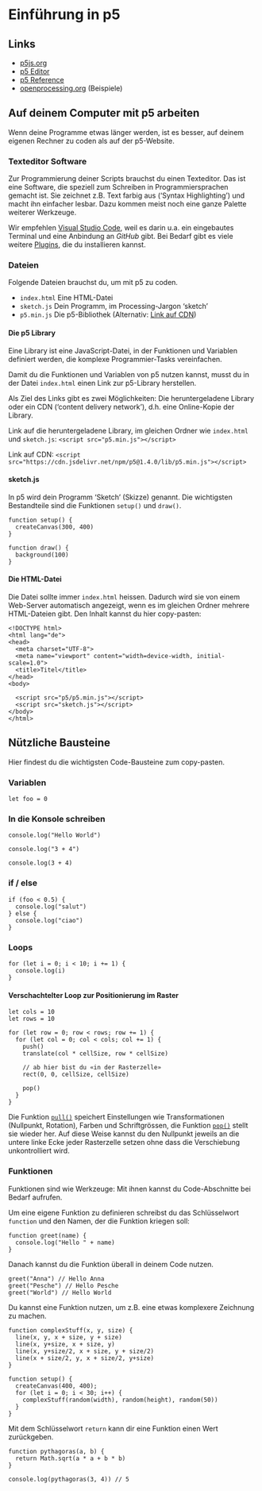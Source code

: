 # Einführung in p5

## Links

- [p5js.org](https://p5js.org)
- [p5 Editor](https://editor.p5js.org/)
- [p5 Reference](https://p5js.org/reference/)
- [openprocessing.org](https://openprocessing.org/) (Beispiele)

## Auf deinem Computer mit p5 arbeiten

Wenn deine Programme etwas länger werden, ist es besser, auf deinem eigenen Rechner zu coden als auf der p5-Website.

### Texteditor Software

Zur Programmierung deiner Scripts brauchst du einen Texteditor. Das ist eine Software, die speziell zum Schreiben in Programmiersprachen gemacht ist. Sie zeichnet z.B. Text farbig aus (‘Syntax Highlighting’) und macht ihn einfacher lesbar. Dazu kommen meist noch eine ganze Palette weiterer Werkzeuge.

Wir empfehlen [Visual Studio Code](https://code.visualstudio.com/), weil es darin u.a. ein eingebautes Terminal und eine Anbindung an *GitHub* gibt. Bei Bedarf gibt es viele weitere [Plugins](https://marketplace.visualstudio.com/), die du installieren kannst.

### Dateien

Folgende Dateien brauchst du, um mit p5 zu coden.

- `index.html` Eine HTML-Datei
- `sketch.js` Dein Programm, im Processing-Jargon ‘sketch’
- `p5.min.js` Die p5-Bibliothek (Alternativ: [Link auf CDN](https://cdn.jsdelivr.net/npm/p5@1.4.0/lib/p5.min.js))

#### Die p5 Library

Eine Library ist eine JavaScript-Datei, in der Funktionen und Variablen definiert werden, die komplexe Programmier-Tasks vereinfachen.

Damit du die Funktionen und Variablen von p5 nutzen kannst, musst du in der Datei `index.html` einen Link zur p5-Library herstellen.

Als Ziel des Links gibt es zwei Möglichkeiten: Die heruntergeladene Library oder ein CDN (‘content delivery network’), d.h. eine Online-Kopie der Library.

Link auf die heruntergeladene Library, im gleichen Ordner wie `index.html` und `sketch.js`: `<script src="p5.min.js"></script>`

Link auf CDN: `<script src="https://cdn.jsdelivr.net/npm/p5@1.4.0/lib/p5.min.js"></script>`

#### sketch.js

In p5 wird dein Programm ‘Sketch’ (Skizze) genannt. Die wichtigsten Bestandteile sind die Funktionen `setup()` und `draw()`.

```
function setup() {
  createCanvas(300, 400)
}

function draw() {
  background(100)
}
```

#### Die HTML-Datei

Die Datei sollte immer `index.html` heissen. Dadurch wird sie von einem Web-Server automatisch angezeigt, wenn es im gleichen Ordner mehrere HTML-Dateien gibt. Den Inhalt kannst du hier copy-pasten:

```
<!DOCTYPE html>
<html lang="de">
<head>
  <meta charset="UTF-8">
  <meta name="viewport" content="width=device-width, initial-scale=1.0">
  <title>Titel</title>
</head>
<body>
  
  <script src="p5/p5.min.js"></script>
  <script src="sketch.js"></script>
</body>
</html>
```

## Nützliche Bausteine

Hier findest du die wichtigsten Code-Bausteine zum copy-pasten.

### Variablen

```
let foo = 0
```

### In die Konsole schreiben

```
console.log("Hello World")

console.log("3 + 4")

console.log(3 + 4)
```

### if / else

```
if (foo < 0.5) {
  console.log("salut")
} else {
  console.log("ciao")
}
```

### Loops

```
for (let i = 0; i < 10; i += 1) {
  console.log(i)
}
```

#### Verschachtelter Loop zur Positionierung im Raster

```
let cols = 10
let rows = 10

for (let row = 0; row < rows; row += 1) {
  for (let col = 0; col < cols; col += 1) {
    push()
    translate(col * cellSize, row * cellSize)

    // ab hier bist du «in der Rasterzelle»
    rect(0, 0, cellSize, cellSize)

    pop()
  }
}
```

Die Funktion [`pull()`](https://p5js.org/reference/#/p5/push) speichert Einstellungen wie Transformationen (Nullpunkt, Rotation), Farben und Schriftgrössen, die Funktion [`pop()`](https://p5js.org/reference/#/p5/pop) stellt sie wieder her. Auf diese Weise kannst du den Nullpunkt jeweils an die untere linke Ecke jeder Rasterzelle setzen ohne dass die Verschiebung unkontrolliert wird.

### Funktionen

Funktionen sind wie Werkzeuge: Mit ihnen kannst du Code-Abschnitte bei Bedarf aufrufen.

Um eine eigene Funktion zu definieren schreibst du das Schlüsselwort `function` und den Namen, der die Funktion kriegen soll:

```
function greet(name) {
  console.log("Hello " + name)
}
```

Danach kannst du die Funktion überall in deinem Code nutzen.

```
greet("Anna") // Hello Anna
greet("Pesche") // Hello Pesche
greet("World") // Hello World
```

Du kannst eine Funktion nutzen, um z.B. eine etwas komplexere Zeichnung zu machen.

```
function complexStuff(x, y, size) {
  line(x, y, x + size, y + size)
  line(x, y+size, x + size, y)
  line(x, y+size/2, x + size, y + size/2)
  line(x + size/2, y, x + size/2, y+size)
}

function setup() {
  createCanvas(400, 400);
  for (let i = 0; i < 30; i++) {
    complexStuff(random(width), random(height), random(50))
  }
}
```

Mit dem Schlüsselwort `return` kann dir eine Funktion einen Wert zurückgeben.

```
function pythagoras(a, b) {
  return Math.sqrt(a * a + b * b)
}

console.log(pythagoras(3, 4)) // 5
```